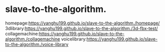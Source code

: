 # slave-to-the-algorithm.
homepage:https://yanghu199.github.io/slave-to-the-algorithm./homepage/
3dlibrary:https://yanghu199.github.io/slave-to-the-algorithm./3d-fbx-test/
collagemachine:https://yanghu199.github.io/slave-to-the-algorithm./collagemachine
voicelibrary:https://yanghu199.github.io/slave-to-the-algorithm./voice-library
